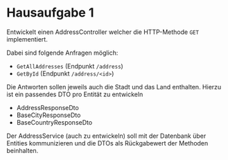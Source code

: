 # Hausaufgabe 1
Entwickelt einen AddressController welcher die HTTP-Methode `GET` implementiert.

Dabei sind folgende Anfragen möglich:
- `GetAllAddresses` (Endpunkt `/address`)
- `GetById` (Endpunkt `/address/<id>`)

Die Antworten sollen jeweils auch die Stadt und das Land enthalten. Hierzu ist ein passendes DTO pro Entität zu entwickeln
- AddressResponseDto
- BaseCityResponseDto
- BaseCountryResponseDto

Der AddressService (auch zu entwickeln) soll mit der Datenbank über Entities kommunizieren und die DTOs als Rückgabewert der Methoden beinhalten.